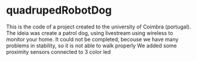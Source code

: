 # quadrupedRobotDog
This is the code of a project created to the university of Coimbra (portugal).
The ideia was create a patrol dog, using livestream using wireless to monitor your home. 
It could not be completed, becouse we have many problems in stability, so it is not able to walk properly
We added some proximity sensors connected to 3 color led
